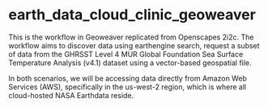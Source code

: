 # earth_data_cloud_clinic_geoweaver

This is the workflow in Geoweaver replicated from Openscapes 2i2c. The workflow aims to discover data using earthengine search, request a subset of data from the GHRSST Level 4 MUR Global Foundation Sea Surface Temperature Analysis (v4.1) dataset using a vector-based geospatial file.

In both scenarios, we will be accessing data directly from Amazon Web Services (AWS), specifically in the us-west-2 region, which is where all cloud-hosted NASA Earthdata reside. 

